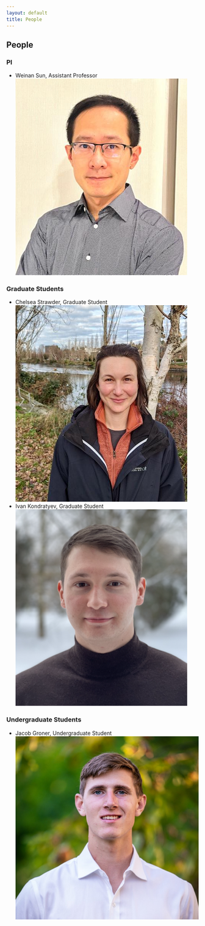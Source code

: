 ```yaml
---
layout: default
title: People
---
```


## People

### PI
- Weinan Sun, Assistant Professor
  ![Weinan Sun](weinanheadshot0.jpg)

### Graduate Students
- Chelsea Strawder, Graduate Student
  ![Chelsea Strawder](c-strawder.jpg)
- Ivan Kondratyev, Graduate Student
  ![Ivan Kondratyev](ivan-kondratyev.png)

### Undergraduate Students
- Jacob Groner, Undergraduate Student
  ![Jacob Groner](jacob.jpg)
